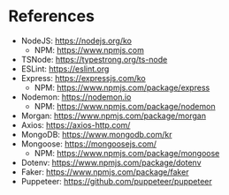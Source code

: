 # References

- NodeJS: https://nodejs.org/ko
  - NPM: https://www.npmjs.com
- TSNode: https://typestrong.org/ts-node
- ESLint: https://eslint.org
- Express: https://expressjs.com/ko
  - NPM: https://www.npmjs.com/package/express
- Nodemon: https://nodemon.io
  - NPM: https://www.npmjs.com/package/nodemon
- Morgan: https://www.npmjs.com/package/morgan
- Axios: https://axios-http.com/
- MongoDB: https://www.mongodb.com/kr
- Mongoose: https://mongoosejs.com/
  - NPM: https://www.npmjs.com/package/mongoose
- Dotenv: https://www.npmjs.com/package/dotenv
- Faker: https://www.npmjs.com/package/faker
- Puppeteer: https://github.com/puppeteer/puppeteer
